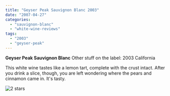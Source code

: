 ```yaml
---
title: "Geyser Peak Sauvignon Blanc 2003"
date: "2007-04-27"
categories: 
  - "sauvignon-blanc"
  - "white-wine-reviews"
tags: 
  - "2003"
  - "geyser-peak"
---
```


**Geyser Peak Sauvignon Blanc** Other stuff on the label: 2003 California

This white wine tastes like a lemon tart, complete with the crust intact. After you drink a slice, though, you are left wondering where the pears and cinnamon came in. It's tasty.

![2 stars](http://www.rebeccagomezfarrell.com/wp-content/uploads/2009/02/rating_chicken11.gif "rating_chicken11")
